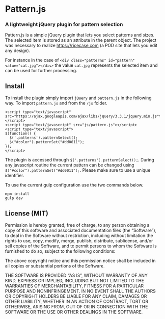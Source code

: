 # Pattern.js
### A lightweight jQuery plugin for pattern selection

Pattern.js is a simple jQuery plugin that lets you select patterns and sizes.
The selected item is stored as an attribute in the parent object. The project
was necessary to realize https://ricecase.com (a POD site that lets you edit any design).

For instance in the case of `<div class="patterns" id="pattern" value="cat.jpg"></div>` the value `cat.jpg` represents the selected item and can be used for further processing.


## Install

To install the plugin simply import `jQuery` and `pattern.js` in the following way. To
import `pattern.js` and from the `/js` folder.

```
<script type="text/javascript" src="https://ajax.googleapis.com/ajax/libs/jquery/3.3.1/jquery.min.js"></script>
<script type="text/javascript" src="js/pattern.js"></script>
<script type="text/javascript">
$(function() {
  $('.patterns').patternSelect();
  $("#color").patternSet("#dd0011");
});
</script>
```

The plugin is accessed through `$('.patterns').patternSelect();`. During any javascript
routine the current pattern can be changed using `$("#color").patternSet("#dd0011");`.
Please make sure to use a unique identifier.

To use the current gulp configuration use the two commands below.

```
npm install
gulp dev
```


## License (MIT)

Permission is hereby granted, free of charge, to any person obtaining a copy of this software and associated documentation files (the “Software”), to deal in the Software without restriction, including without limitation the rights to use, copy, modify, merge, publish, distribute, sublicense, and/or sell copies of the Software, and to permit persons to whom the Software is furnished to do so, subject to the following conditions:

The above copyright notice and this permission notice shall be included in all copies or substantial portions of the Software.

THE SOFTWARE IS PROVIDED “AS IS”, WITHOUT WARRANTY OF ANY KIND, EXPRESS OR IMPLIED, INCLUDING BUT NOT LIMITED TO THE WARRANTIES OF MERCHANTABILITY, FITNESS FOR A PARTICULAR PURPOSE AND NONINFRINGEMENT. IN NO EVENT SHALL THE AUTHORS OR COPYRIGHT HOLDERS BE LIABLE FOR ANY CLAIM, DAMAGES OR OTHER LIABILITY, WHETHER IN AN ACTION OF CONTRACT, TORT OR OTHERWISE, ARISING FROM, OUT OF OR IN CONNECTION WITH THE SOFTWARE OR THE USE OR OTHER DEALINGS IN THE SOFTWARE.
